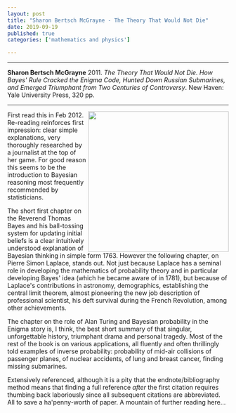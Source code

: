 ```yaml
---
layout: post
title: "Sharon Bertsch McGrayne - The Theory That Would Not Die"
date: 2019-09-19
published: true
categories: ['mathematics and physics']

---
```



***
<b>Sharon Bertsch McGrayne</b> 2011. _The Theory That Would Not Die. How Bayes' Rule Cracked the Enigma Code, Hunted Down Russian Submarines, and Emerged Triumphant from Two Centuries of Controversy_. New Haven: Yale University Press, 320 pp.

***


<img align="right" width="320" src="https://yalebooks.yale.edu/sites/default/files/styles/book_jacket/public/imagecache/external/2b431d126e7aea1707e695a3b54860f9.jpg?itok=JLKxbi16" alt="">  First read this in Feb 2012.  Re-reading reinforces first impression: clear simple explanations, very thoroughly researched by a journalist at the top of her game.  For good reason this seems to be the introduction to Bayesian reasoning most frequently recommended by statisticians.

The short first chapter on the Reverend Thomas Bayes and his ball-tossing system for updating initial beliefs is a clear intuitively understood explanation of Bayesian thinking in simple form 1763.  However the following chapter, on Pierre Simon Laplace, stands out.  Not just because Laplace has a seminal role in developing the mathematics of probability theory and in particular developing Bayes' idea (which he became aware of in 1781), but because of Laplace's contributions in astronomy, demographics, establishing the central limit theorem, almost pioneering the new job description of professional scientist, his deft  survival during the French Revolution, among other achievements.

The chapter on the role of Alan Turing and Bayesian probability in the Enigma story is, I think, the best short summary of that singular, unforgettable history, triumphant drama and personal tragedy.
Most of the rest of the book is on various applications, all fluently and often thrillingly told examples of inverse probability: probability of mid-air collisions of passenger planes, of nuclear accidents, of lung and breast cancer, finding missing submarines.

Extensively referenced, although it is a pity that the endnote/bibliography method means that finding a full reference _after_ the first citation requires thumbing back laboriously since all subsequent citations are abbreviated.  All to save a ha'penny-worth of paper.  A mountain of further reading here...


